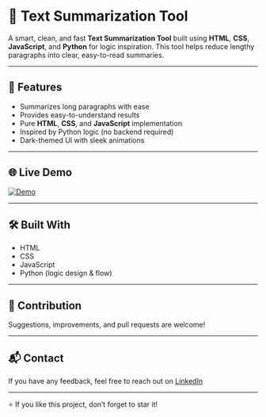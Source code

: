 # 🧠 Text Summarization Tool

A smart, clean, and fast **Text Summarization Tool** built using **HTML**, **CSS**, **JavaScript**, and **Python** for logic inspiration. This tool helps reduce lengthy paragraphs into clear, easy-to-read summaries.

---

## 🚀 Features

- Summarizes long paragraphs with ease  
- Provides easy-to-understand results  
- Pure **HTML**, **CSS**, and **JavaScript** implementation  
- Inspired by Python logic (no backend required)  
- Dark-themed UI with sleek animations  

---

## 🌐 Live Demo

[![Demo](https://img.shields.io/badge/Click%20Here%20for%20Demo-Text%20Summarizer-brightgreen?style=for-the-badge&logo=netlify)](https://text-summarizer-denny.netlify.app/)


---

## 🛠️ Built With

- HTML  
- CSS  
- JavaScript  
- Python (logic design & flow)

---

## 🙌 Contribution

Suggestions, improvements, and pull requests are welcome!

---

## 📬 Contact
If you have any feedback, feel free to reach out on [LinkedIn](https://www.linkedin.com/in/harshil-gurjar23/)

---

⭐ If you like this project, don’t forget to star it!


